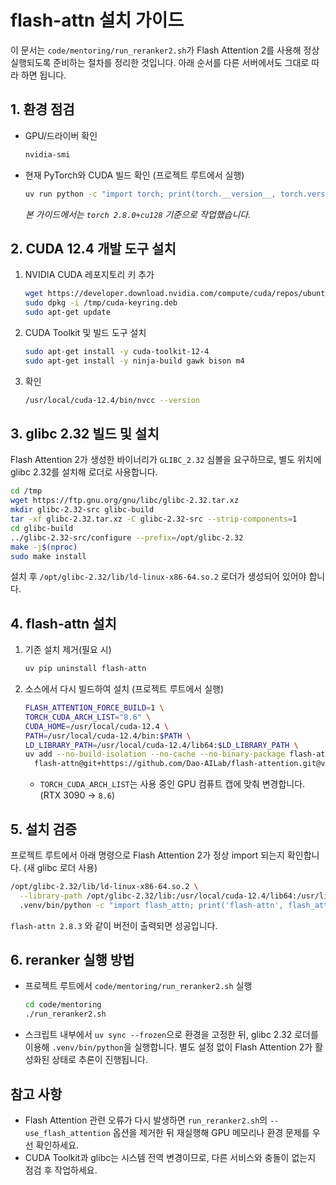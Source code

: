 # flash-attn 설치 가이드

이 문서는 `code/mentoring/run_reranker2.sh`가 Flash Attention 2를 사용해 정상 실행되도록 준비하는 절차를 정리한 것입니다. 아래 순서를 다른 서버에서도 그대로 따라 하면 됩니다.

## 1. 환경 점검
- GPU/드라이버 확인
  ```bash
  nvidia-smi
  ```
- 현재 PyTorch와 CUDA 빌드 확인 (프로젝트 루트에서 실행)
  ```bash
  uv run python -c "import torch; print(torch.__version__, torch.version.cuda)"
  ```
  *본 가이드에서는 `torch 2.8.0+cu128` 기준으로 작업했습니다.*

## 2. CUDA 12.4 개발 도구 설치
1. NVIDIA CUDA 레포지토리 키 추가
   ```bash
   wget https://developer.download.nvidia.com/compute/cuda/repos/ubuntu2004/x86_64/cuda-keyring_1.1-1_all.deb -O /tmp/cuda-keyring.deb
   sudo dpkg -i /tmp/cuda-keyring.deb
   sudo apt-get update
   ```
2. CUDA Toolkit 및 빌드 도구 설치
   ```bash
   sudo apt-get install -y cuda-toolkit-12-4
   sudo apt-get install -y ninja-build gawk bison m4
   ```
3. 확인
   ```bash
   /usr/local/cuda-12.4/bin/nvcc --version
   ```

## 3. glibc 2.32 빌드 및 설치
Flash Attention 2가 생성한 바이너리가 `GLIBC_2.32` 심볼을 요구하므로, 별도 위치에 glibc 2.32를 설치해 로더로 사용합니다.

```bash
cd /tmp
wget https://ftp.gnu.org/gnu/libc/glibc-2.32.tar.xz
mkdir glibc-2.32-src glibc-build
tar -xf glibc-2.32.tar.xz -C glibc-2.32-src --strip-components=1
cd glibc-build
../glibc-2.32-src/configure --prefix=/opt/glibc-2.32
make -j$(nproc)
sudo make install
```

설치 후 `/opt/glibc-2.32/lib/ld-linux-x86-64.so.2` 로더가 생성되어 있어야 합니다.

## 4. flash-attn 설치
1. 기존 설치 제거(필요 시)
   ```bash
   uv pip uninstall flash-attn
   ```
2. 소스에서 다시 빌드하여 설치 (프로젝트 루트에서 실행)
   ```bash
   FLASH_ATTENTION_FORCE_BUILD=1 \
   TORCH_CUDA_ARCH_LIST="8.6" \
   CUDA_HOME=/usr/local/cuda-12.4 \
   PATH=/usr/local/cuda-12.4/bin:$PATH \
   LD_LIBRARY_PATH=/usr/local/cuda-12.4/lib64:$LD_LIBRARY_PATH \
   uv add --no-build-isolation --no-cache --no-binary-package flash-attn \
     flash-attn@git+https://github.com/Dao-AILab/flash-attention.git@v2.8.3
   ```
   - `TORCH_CUDA_ARCH_LIST`는 사용 중인 GPU 컴퓨트 캡에 맞춰 변경합니다. (RTX 3090 → `8.6`)

## 5. 설치 검증
프로젝트 루트에서 아래 명령으로 Flash Attention 2가 정상 import 되는지 확인합니다. (새 glibc 로더 사용)

```bash
/opt/glibc-2.32/lib/ld-linux-x86-64.so.2 \
  --library-path /opt/glibc-2.32/lib:/usr/local/cuda-12.4/lib64:/usr/lib/x86_64-linux-gnu:/lib/x86_64-linux-gnu \
  .venv/bin/python -c "import flash_attn; print('flash-attn', flash_attn.__version__)"
```

`flash-attn 2.8.3` 와 같이 버전이 출력되면 성공입니다.

## 6. reranker 실행 방법
- 프로젝트 루트에서 `code/mentoring/run_reranker2.sh` 실행
  ```bash
  cd code/mentoring
  ./run_reranker2.sh
  ```
- 스크립트 내부에서 `uv sync --frozen`으로 환경을 고정한 뒤, glibc 2.32 로더를 이용해 `.venv/bin/python`을 실행합니다. 별도 설정 없이 Flash Attention 2가 활성화된 상태로 추론이 진행됩니다.

## 참고 사항
- Flash Attention 관련 오류가 다시 발생하면 `run_reranker2.sh`의 `--use_flash_attention` 옵션을 제거한 뒤 재실행해 GPU 메모리나 환경 문제를 우선 확인하세요.
- CUDA Toolkit과 glibc는 시스템 전역 변경이므로, 다른 서비스와 충돌이 없는지 점검 후 작업하세요.
